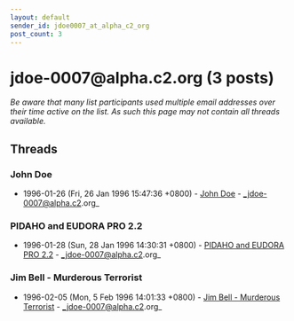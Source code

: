 ```yaml
---
layout: default
sender_id: jdoe0007_at_alpha_c2_org
post_count: 3
---
```


# jdoe-0007<span>@</span>alpha.c2.org (3 posts)

_Be aware that many list participants used multiple email addresses over their time active on the list. As such this page may not contain all threads available._

## Threads

### John Doe
+ 1996-01-26 (Fri, 26 Jan 1996 15:47:36 +0800) - [John Doe](/archive/1996/01/138862809f4b32dbe9c72dae9e43cb7bc13794533a6eba4253e6da729db7e4cd) - _jdoe-0007@alpha.c2.org_

### PIDAHO and EUDORA PRO 2.2
+ 1996-01-28 (Sun, 28 Jan 1996 14:30:31 +0800) - [PIDAHO and EUDORA PRO 2.2](/archive/1996/01/fae5f5bc66551dea8ae1e92c481d1fa4d15b5c30b93c40626c73bdc0b6de90f9) - _jdoe-0007@alpha.c2.org_

### Jim Bell - Murderous Terrorist
+ 1996-02-05 (Mon, 5 Feb 1996 14:01:33 +0800) - [Jim Bell - Murderous Terrorist](/archive/1996/02/97ad5bce2e3489281fc99d9b8b7b65a43038bd4a469035c54976d66291e818ba) - _jdoe-0007@alpha.c2.org_

